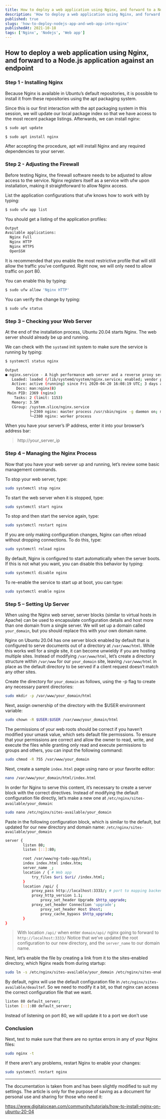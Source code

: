 ```yaml
---
title: How to deploy a web application using Nginx, and forward to a Node.js application against an endpoint
description: 'How to deploy a web application using Nginx, and forward to a Node.js application against an endpoint'
published: true
slugs: 'how-to-deploy-nodejs-app-and-web-app-into-nginx'
publishedAt: 2021-10-18
tags: ['Nginx', 'Nodejs', 'Web app']
---
```


## How to deploy a web application using Nginx, and forward to a Node.js application against an endpoint

### Step 1 - Installing Nginx
Because Nginx is available in Ubuntu’s default repositories, it is possible to install it from these repositories using the apt packaging system.

Since this is our first interaction with the apt packaging system in this session, we will update our local package index so that we have access to the most recent package listings. Afterwards, we can install nginx:

```bash
$ sudo apt update

$ sudo apt install nginx
```

After accepting the procedure, apt will install Nginx and any required dependencies to your server.

### Step 2 - Adjusting the Firewall
Before testing Nginx, the firewall software needs to be adjusted to allow access to the service. Nginx registers itself as a service with ufw upon installation, making it straightforward to allow Nginx access.

List the application configurations that ufw knows how to work with by typing:
```bash
$ sudo ufw app list
```

You should get a listing of the application profiles:
```bash
Output
Available applications:
  Nginx Full
  Nginx HTTP
  Nginx HTTPS
  OpenSSH
```
It is recommended that you enable the most restrictive profile that will still allow the traffic you’ve configured. Right now, we will only need to allow traffic on port 80.

You can enable this by typing:
```bash
$ sudo ufw allow 'Nginx HTTP'
```
You can verify the change by typing:

```bash
$ sudo ufw status
```
### Step 3 – Checking your Web Server
At the end of the installation process, Ubuntu 20.04 starts Nginx. The web server should already be up and running.

We can check with the `systemd` init system to make sure the service is running by typing:
```bash
$ systemctl status nginx
```

```bash
Output
● nginx.service - A high performance web server and a reverse proxy server
   Loaded: loaded (/lib/systemd/system/nginx.service; enabled; vendor preset: enabled)
   Active: active (running) since Fri 2020-04-20 16:08:19 UTC; 3 days ago
     Docs: man:nginx(8)
 Main PID: 2369 (nginx)
    Tasks: 2 (limit: 1153)
   Memory: 3.5M
   CGroup: /system.slice/nginx.service
           ├─2369 nginx: master process /usr/sbin/nginx -g daemon on; master_process on;
           └─2380 nginx: worker process
```

When you have your server’s IP address, enter it into your browser’s address bar:


>http://your_server_ip



### Step 4 – Managing the Nginx Process
Now that you have your web server up and running, let’s review some basic management commands.

To stop your web server, type:
```bash
sudo systemctl stop nginx
```
To start the web server when it is stopped, type:
```bash
sudo systemctl start nginx
```
To stop and then start the service again, type:
```bash
sudo systemctl restart nginx
```
If you are only making configuration changes, Nginx can often reload without dropping connections. To do this, type:
```bash
sudo systemctl reload nginx
```
By default, Nginx is configured to start automatically when the server boots. If this is not what you want, you can disable this behavior by typing:
```bash
sudo systemctl disable nginx
```
To re-enable the service to start up at boot, you can type:
```bash
sudo systemctl enable nginx
```

### Step 5 – Setting Up Server
When using the Nginx web server, server blocks (similar to virtual hosts in Apache) can be used to encapsulate configuration details and host more than one domain from a single server. We will set up a domain called `your_domain`, but you should replace this with your own domain name.

Nginx on Ubuntu 20.04 has one server block enabled by default that is configured to serve documents out of a directory at `/var/www/html`. While this works well for a single site, it can become unwieldy if you are hosting multiple sites. Instead of modifying `/var/www/html`, let’s create a directory structure within `/var/www` for our `your_domain` site, leaving `/var/www/html` in place as the default directory to be served if a client request doesn’t match any other sites.

Create the directory for `your_domain` as follows, using the -p flag to create any necessary parent directories:
```bash
sudo mkdir -p /var/www/your_domain/html
```
Next, assign ownership of the directory with the $USER environment variable:
```bash
sudo chown -R $USER:$USER /var/www/your_domain/html
```
The permissions of your web roots should be correct if you haven’t modified your umask value, which sets default file permissions. To ensure that your permissions are correct and allow the owner to read, write, and execute the files while granting only read and execute permissions to groups and others, you can input the following command:
```bash
sudo chmod -R 755 /var/www/your_domain
```
Next, create a sample `index.html` page using nano or your favorite editor:
```bash
nano /var/www/your_domain/html/index.html
```
In order for Nginx to serve this content, it’s necessary to create a server block with the correct directives. Instead of modifying the default configuration file directly, let’s make a new one at `/etc/nginx/sites-available/your_domain`:
```bash
sudo nano /etc/nginx/sites-available/your_domain
```
Paste in the following configuration block, which is similar to the default, but updated for our new directory and domain name: `/etc/nginx/sites-available/your_domain`
```bash
server {
        listen 80;
        listen [::]:80;

        root /var/www/ng-todo-app/html;
        index index.html index.htm;
	    server_name _;
        location / { # Web app
		    try_files $uri $uri/ /index.html;
        }
        location /api/ {
		    proxy_pass http://localhost:3333/; # port to mapping backend
            proxy_http_version 1.1;
                proxy_set_header Upgrade $http_upgrade;
            proxy_set_header Connection 'upgrade';
                proxy_set_header Host $host;
                proxy_cache_bypass $http_upgrade;
        }
}
```
> With location `/api/` when enter `domain/api/` nginx going to forward to `http://localhost:3333/`
Notice that we’ve updated the root configuration to our new directory, and the `server_name` to our domain name.

Next, let’s enable the file by creating a link from it to the sites-enabled directory, which Nginx reads from during startup:

```bash
sudo ln -s /etc/nginx/sites-available/your_domain /etc/nginx/sites-enabled/
```

By default, nginx will use the default configuration file in `/etc/nginx/sites-available/deaultef`. So we need to modify it a bit, so that nginx can access the correct configuration file that we want.
```bash
listen 80 default_server;
listen [::]:80 default_server;
```
Instead of listening on port 80, we will update it to a port we don't use


### Conclusion
Next, test to make sure that there are no syntax errors in any of your Nginx files:
```bash
sudo nginx -t
```
If there aren’t any problems, restart Nginx to enable your changes:
```bash
sudo systemctl restart nginx
```

---
The documentation is taken from and has been slightly modified to suit my settings. The article is only for the purpose of saving as a document for personal use and sharing for those who need it:

https://www.digitalocean.com/community/tutorials/how-to-install-nginx-on-ubuntu-20-04









